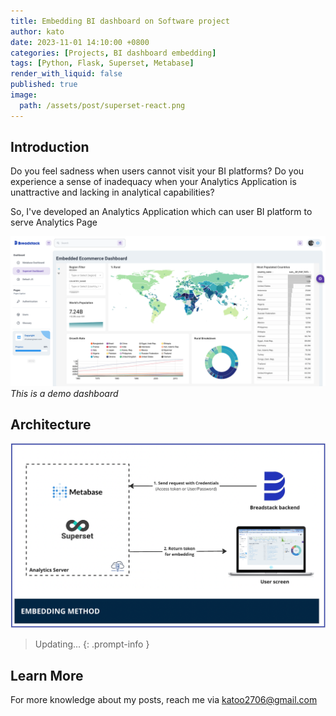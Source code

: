 ```yaml
---
title: Embedding BI dashboard on Software project
author: kato
date: 2023-11-01 14:10:00 +0800
categories: [Projects, BI dashboard embedding]
tags: [Python, Flask, Superset, Metabase]
render_with_liquid: false
published: true
image:
  path: /assets/post/superset-react.png
---
```


## Introduction

Do you feel sadness when users cannot visit your BI platforms? Do you experience a sense of inadequacy when your Analytics Application is unattractive and lacking in analytical capabilities?

So, I've developed an Analytics Application which can user BI platform to serve Analytics Page

![Embed architecture](/assets/post/demo-embed-dashboard.png)
*This is a demo dashboard*

## Architecture
![Embed architecture](/assets/post/embed-architecture.png)


> Updating...
{: .prompt-info }


## Learn More

For more knowledge about my posts, reach me via [katoo2706@gmail.com](mailto:katoo2706@gmail.com)
